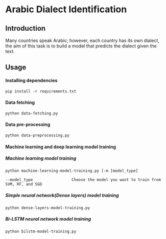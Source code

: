 # Arabic Dialect Identification

## Introduction

Many countries speak Arabic; however, each country has its own dialect, the aim of this task is to build a model that predicts the dialect given the text.

## Usage

#### Installing dependencies

    pip install -r requirements.txt

#### Data fetching

    python data-fetching.py

#### Data pre-processing

    python data-preprocessing.py

#### Machine learning and deep learning model training

##### Machine learning model training

    python machine-learning-model-training.py [-m [model_type]

    --model_type                 Choose the model you want to train from SVM, RF, and SGD

##### Simple neural network(Dense layers) model training

    python dense-layers-model-training.py

##### Bi-LSTM neural network model training

    python bilstm-model-training.py
